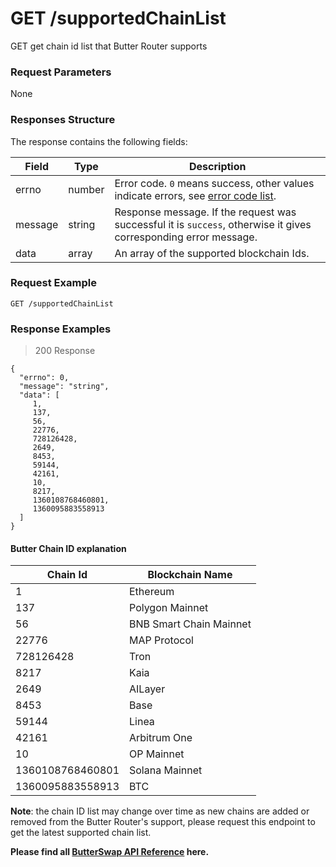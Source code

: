 # GET /supportedChainList

GET get chain id list that Butter Router supports

### Request Parameters
None

### Responses Structure
The response contains the following fields:

| Field             | Type    | Description                                                                                                      |
|-------------------|---------|------------------------------------------------------------------------------------------------------------------|
| errno             | number  | Error code. `0` means success, other values indicate errors, see [error code list](#errors).                     |
| message           | string  | Response message. If the request was successful it is `success`, otherwise it gives corresponding error message. |
| data              | array   | An array of the supported blockchain Ids.                                                                        |


### Request Example

```
GET /supportedChainList
```

### Response Examples

> 200 Response

```
{
  "errno": 0,
  "message": "string",
  "data": [
     1,
     137,
     56,
     22776,
     728126428,
     2649,
     8453,
     59144,
     42161,
     10,
     8217,
     1360108768460801,
     1360095883558913
  ]
}
```

#### Butter Chain ID explanation

| Chain Id         | Blockchain Name         |
|------------------|-------------------------|
| 1                | Ethereum                |
| 137              | Polygon Mainnet         |
| 56               | BNB Smart Chain Mainnet |
| 22776            | MAP Protocol            |
| 728126428        | Tron                    |
| 8217             | Kaia                    |
| 2649             | AILayer                 |
| 8453             | Base                    |
| 59144            | Linea                   |
| 42161            | Arbitrum One            |
| 10               | OP Mainnet              |
| 1360108768460801 | Solana Mainnet          |
| 1360095883558913 | BTC                     |


**Note**: the chain ID list may change over time as new chains are added or removed from the Butter Router's support, please request this endpoint to get the latest supported chain list.

**Please find all [ButterSwap API Reference](https://bs-router-v3.chainservice.io/docs#/) here.**